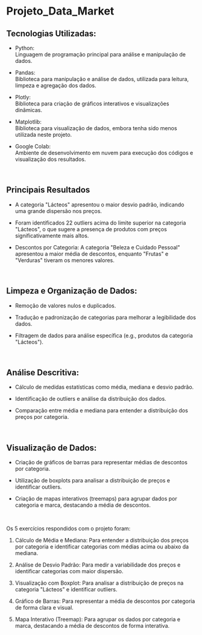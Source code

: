 # Projeto_Data_Market

## Tecnologias Utilizadas: ##

* Python: <br>
Linguagem de programação principal para análise e manipulação de dados.

* Pandas: <br>
Biblioteca para manipulação e análise de dados, utilizada para leitura, limpeza e agregação dos dados.

* Plotly: <br>
Biblioteca para criação de gráficos interativos e visualizações dinâmicas.

* Matplotlib: <br>
Biblioteca para visualização de dados, embora tenha sido menos utilizada neste projeto.

* Google Colab: <br>
Ambiente de desenvolvimento em nuvem para execução dos códigos e visualização dos resultados.

<br>

## Principais Resultados ##

* A categoria "Lácteos" apresentou o maior desvio padrão, indicando uma grande dispersão nos preços.

* Foram identificados 22 outliers acima do limite superior na categoria "Lácteos", o que sugere a presença de produtos com preços significativamente mais altos.

* Descontos por Categoria: A categoria "Beleza e Cuidado Pessoal" apresentou a maior média de descontos, enquanto "Frutas" e "Verduras" tiveram os menores valores.

<br>

## Limpeza e Organização de Dados: ##

* Remoção de valores nulos e duplicados.

* Tradução e padronização de categorias para melhorar a legibilidade dos dados.

* Filtragem de dados para análise específica (e.g., produtos da categoria "Lácteos").

<br>

## Análise Descritiva: ##

* Cálculo de medidas estatísticas como média, mediana e desvio padrão.

* Identificação de outliers e análise da distribuição dos dados.

* Comparação entre média e mediana para entender a distribuição dos preços por categoria.

<br>

## Visualização de Dados: ##

* Criação de gráficos de barras para representar médias de descontos por categoria.

* Utilização de boxplots para analisar a distribuição de preços e identificar outliers.

* Criação de mapas interativos (treemaps) para agrupar dados por categoria e marca, destacando a média de descontos.

<br>


Os 5 exercícios respondidos com o projeto foram:

1) Cálculo de Média e Mediana: Para entender a distribuição dos preços por categoria e identificar categorias com médias acima ou abaixo da mediana.

2) Análise de Desvio Padrão: Para medir a variabilidade dos preços e identificar categorias com maior dispersão.

3) Visualização com Boxplot: Para analisar a distribuição de preços na categoria "Lácteos" e identificar outliers.

4) Gráfico de Barras: Para representar a média de descontos por categoria de forma clara e visual.

5) Mapa Interativo (Treemap): Para agrupar os dados por categoria e marca, destacando a média de descontos de forma interativa.

